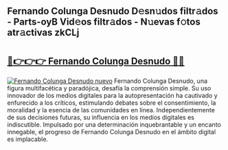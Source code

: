 ## Fernando Colunga Desnudo D𝚎sn𝚞dos filtr𝚊dos - Parts-oyB Vid𝚎os filtr𝚊dos - N𝚞evas f𝚘tos atr𝚊ctivas zkCLj

# <h2><a href="http://mb0uaa.tromn.icu/?c=Fernando+Colunga+Desnudo">🔗👉👉👉 Fernando Colunga Desnudo 🔗🔗</a></h2>

[![Fernando Colunga Desnudo nuevo](https://i.imgur.com/pEAQMta.gif)](http://mb0uaa.tromn.icu/?c=Fernando+Colunga+Desnudo)
Fernando Colunga Desnudo, una figura multifacética y paradójica, desafía la comprensión simple. Su uso innovador de los medios digitales para la autopresentación ha cautivado y enfurecido a los críticos, estimulando debates sobre el consentimiento, la moralidad y la esencia de las comunidades en línea. Independientemente de sus decisiones futuras, su influencia en los medios digitales es indiscutible. Impulsado por una determinación inquebrantable y un encanto innegable, el progreso de Fernando Colunga Desnudo en el ámbito digital es implacable.
